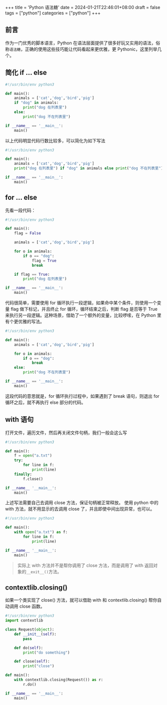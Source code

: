 +++
title = 'Python 语法糖'
date = 2024-01-21T22:46:01+08:00
draft = false
tags = ["python"]
categories = ["python"]
+++

## 前言

作为一门优秀的脚本语言，Python 在语法层面提供了很多好玩又实用的语法，俗称`语法糖`，正确的使用这些技巧能让代码看起来更优雅，更 Pythonic，这里列举几个。

## 简化 if ... else

```python
#!/usr/bin/env python3

def main():
    animals = ['cat','dog','bird','pig']
    if "dog" in animals:
        print("dog 在列表里")
    else:
        print("dog 不在列表里")

if __name__ == '__main__':
    main()
```

以上代码明显代码行数比较多，可以简化为如下写法

```python
#!/usr/bin/env python3

def main():
    animals = ['cat','dog','bird','pig']
    print("dog 在列表里") if "dog" in animals else print("dog 不在列表里")

if __name__ == '__main__':
    main()
```

## for ... else

先看一段代码：

```python
#!/usr/bin/env python3

def main():
    flag = False

    animals = ['cat','dog','bird','pig']

    for o in animals:
        if o == "dog":
            flag = True
            break

    if flag == True:
        print("dog 在列表里")

if __name__ == '__main__':
    main()
```

代码很简单，需要使用 for 循环执行一段逻辑，如果命中某个条件，则使用一个变量 flag 做下标记，并且终止 for 循环，循环结束之后，判断 flag 是否等于 True 来执行另一段逻辑。这种场景，借助了一个额外的变量，比较啰嗦，在 Python 里有个更优雅的写法。

```python
#!/usr/bin/env python3

def main():
    animals = ['cat','dog','bird','pig']

    for o in animals:
        if o == "dog":
            break
    else:
        print("dog 不在列表里")

if __name__ == '__main__':
    main()
```

这段代码的意思就是，for 循环执行过程中，如果遇到了 break 语句，则退出 for 循环之后，就不再执行 else 部分的代码。

## with 语句

打开文件，遍历文件，然后再关闭文件句柄，我们一般会这么写

```python
#!/usr/bin/env python3

def main():
    f = open("a.txt")
    try:
        for line in f:
            print(line)
    finally:
        f.close()

if __name__ '__main__':
    main()
```

上述写法需要自己去调用 close 方法，保证句柄被正常释放。
使用 python 中的 with 方法，就不用显示的去调用 close 了，并且即使中间出现异常，也可以。

```python
#!/usr/bin/env python3

def main():
    with open("a.txt") as f:
        for line in f:
            print(line)

if __name__ '__main__':
    main()
```

> 实际上 with 方法并不是帮你调用了 close 方法，而是调用了 with 返回对象的`__exit__()`方法。

## contextlib.closing()

如果一个类实现了 close() 方法，就可以借助 with 和 contextlib.closing() 帮你自动调用 close 函数。

```python
#!/usr/bin/env python3
import contextlib

class Request(object):
    def __init__(self):
        pass

    def do(self):
        print("do something")

    def close(self):
        print("close")

def main():
    with contextlib.closing(Request()) as r:
        r.do()

if __name__ == '__main__':
    main()
```
